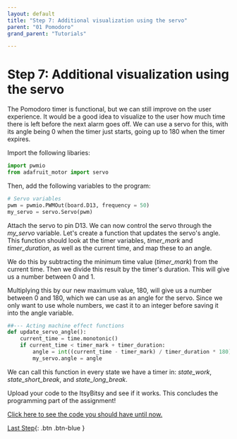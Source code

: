 ```yaml
---
layout: default
title: "Step 7: Additional visualization using the servo"
parent: "01 Pomodoro"
grand_parent: "Tutorials"

---
```


# Step 7: Additional visualization using the servo
The Pomodoro timer is functional, but we can still improve on the user experience. It would be a good idea to visualize to the user how much time there is left before the next alarm goes off. We can use a servo for this, with its angle being 0 when the timer just starts, going up to 180 when the timer expires.

Import the following libaries:

```python
import pwmio
from adafruit_motor import servo

```

Then, add the following variables to the program:

```python
# Servo variables
pwm = pwmio.PWMOut(board.D13, frequency = 50)
my_servo = servo.Servo(pwm)

```

Attach the servo to pin D13. We can now control the servo through the *my_servo* variable. Let's create a function that updates the servo's angle. This function should look at the timer variables, *timer_mark* and *timer_duration*, as well as the current time, and map these to an angle.

We do this by subtracting the minimum time value (*timer_mark*) from the current time. Then we divide this result by the timer's duration. This will give us a number between 0 and 1.

Multiplying this by our new maximum value, 180, will give us a number between 0 and 180, which we can use as an angle for the servo. Since we only want to use whole numbers, we cast it to an integer before saving it into the angle variable.

```python
##--- Acting machine effect functions
def update_servo_angle():
    current_time = time.monotonic()
    if current_time < timer_mark + timer_duration:
        angle = int((current_time - timer_mark) / timer_duration * 180)
        my_servo.angle = angle 

```

We can call this function in every state we have a timer in: *state_work*, *state_short_break*, and *state_long_break*.

Upload your code to the ItsyBitsy and see if it works. This concludes the programming part of the assignment! 

[Click here to see the code you should have until now.](step7-code)

[Last Step](step8){: .btn .btn-blue }